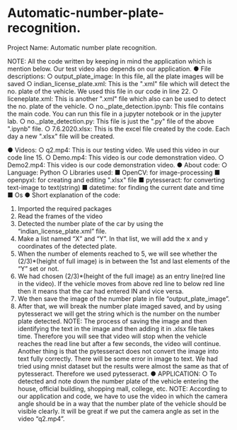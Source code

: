 # Automatic-number-plate-recognition.

Project Name: Automatic number plate recognition.

NOTE: All the code written by keeping in mind the application which is mention below. Our test video also depends on our application.
● File descriptions:
  ○ output_plate_image: In this file, all the plate images will be saved
  ○ indian_license_plate.xml: This is the ".xml" file which will detect the no. plate of the vehicle. We used this file in our code in line 22.
  ○ liceneplate.xml: This is another ".xml" file which also can be used to detect the no. plate of the vehicle.
  ○ no._plate_detection.ipynb: This file contains the main code. You can run this file in a jupyter notebook or in the jupyter lab.
  ○ no._plate_detection.py: This file is just the ".py" file of the above ".ipynb" file. ○ 7.6.2020.xlsx: This is the excel file created by the code. Each day a new ".xlsx"
    file will be created.
    
    

●       Videos:
○       q2.mp4: This is our testing video. We used this video in our code line 15. ○       Demo.mp4: This video is our code demonstration video.
○       Demo2.mp4: This video is our code demonstration video. ●       About code:
○       Language: Python ○       Libraries used:
■       OpenCV: for image-processing
■       openpyxl: for creating and editing ".xlsx" file
■       pytesseract: for converting text-image to text(string) ■       datetime: for finding the current date and time
■       Os
●       Short explanation of the code:
1.   Imported the required packages
2.   Read the frames of the video
3.   Detected the number plate of the car by using the “indian_license_plate.xml” file.
4.   Make a list named “X” and “Y”. In that list, we will add the x and y coordinates of the detected plate.
5.   When the number of elements reached to 5, we will see whether the (2/3)*(height of full image) is in between the 1st and last elements of the “Y” set or not.
6.   We had chosen (2/3)*(height of the full image) as an entry line(red line in the video). If the vehicle moves from above red line to below red line then it means that the car had entered IN and vice versa.
7.   We then save the image of the number plate in file “output_plate_image”.
8.   After that, we will break the number plate imaged saved, and by using pytesseract we will get the string which is the number on the number plate detected.
NOTE: The process of saving the image and then identifying the text in the image and then adding it in .xlsx file takes time. Therefore you will see that video will stop when the vehicle reaches the read line but after a few seconds, the video will continue. Another thing is that the pytesseract does not convert the image into text fully correctly. There will be some error in image to text. We had tried using mnist dataset but the results were almost the same as that of pytesseract. Therefore we used pytesseract.
●       APPLICATION:
○       To detected and note down the number plate of the vehicle entering the house, official building, shopping mall, college, etc.
NOTE: According to our application and code, we have to use the video in which the camera angle should be in a way that the number plate of the vehicle should be visible clearly. It will be great if we put the camera angle as set in the video “q2.mp4”.
